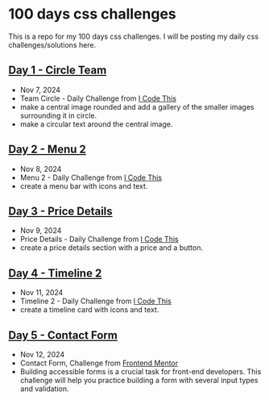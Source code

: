 # 100 days css challenges

This is a repo for my 100 days css challenges. I will be posting my daily css challenges/solutions here.

## [Day 1 - Circle Team](./00-circle-team/README.md)

- Nov 7, 2024
- Team Circle - Daily Challenge from [I Code This](https://icodethis.com/)
- make a central image rounded and add a gallery of the smaller images surrounding it in circle.
- make a circular text around the central image.

## [Day 2 - Menu 2](./01-menu-2/README.md)

- Nov 8, 2024
- Menu 2 - Daily Challenge from [I Code This](https://icodethis.com/)
- create a menu bar with icons and text.

## [Day 3 - Price Details](./02-price-details/README.md)

- Nov 9, 2024
- Price Details - Daily Challenge from [I Code This](https://icodethis.com/)
- create a price details section with a price and a button.

## [Day 4 - Timeline 2](./04-timeline-2/README.md)

- Nov 11, 2024
- Timeline 2 - Daily Challenge from [I Code This](https://icodethis.com/)
- create a timeline card with icons and text.

## [Day 5 - Contact Form](./05-contact-form/README.md)

- Nov 12, 2024
- Contact Form, Challenge from [Frontend Mentor](https://www.frontendmentor.io/challenges/contact-form--G-hYlqKJj)
- Building accessible forms is a crucial task for front-end developers. This challenge will help you practice building a form with several input types and validation.

